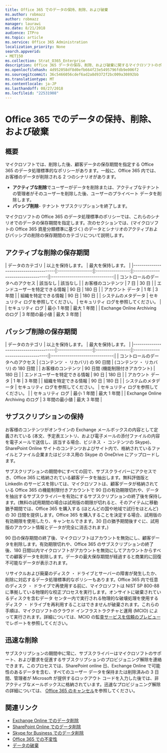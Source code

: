 ```yaml
---
title: Office 365 でのデータの保持、削除、および破棄
ms.author: robmazz
author: robmazz
manager: laurawi
ms.date: 8/21/2018
audience: ITPro
ms.topic: article
ms.service: Office 365 Administration
localization_priority: None
search.appverid:
- MET150
ms.collection: Strat_O365_Enterprise
description: Office 365 データの保存、削除、および破棄に関するマイクロソフトのポリシーの概要について説明します。
ms.openlocfilehash: 4d952058df8d0efb664f23e5495796fdb9e006f2
ms.sourcegitcommit: 36c5466056cdef6ad2a8d9372f2bc009a30892bb
ms.translationtype: MT
ms.contentlocale: ja-JP
ms.lasthandoff: 08/27/2018
ms.locfileid: "22531908"
---
```

# <a name="data-retention-deletion-and-destruction-in-office-365"></a>Office 365 でのデータの保持、削除、および破棄

## <a name="introduction"></a>概要
マイクロソフトでは、削除した後、顧客データの保存期間を指定する Office 365 のデータ処理標準的なポリシーがあります。一般に、Office 365 内では、お客様のデータが削除される 2 つのシナリオがあります。
- **アクティブな削除**でユーザーがデータを削除または、アクティブなテナントの管理者がそのユーザーを削除した後、ユーザーのプライベート データを削除します。
- **パッシブ削除**- テナント サブスクリプションを終了します。

マイクロソフトの Office 365 のデータ処理標準のポリシーでは、これらのシナリオでのデータの保存期間を指定します。次のセクションでは、(マイクロソフトの Office 365 資産分類標準に基づく) のデータとシナリオのアクティブおよびパッシブの削除の保存期間のカテゴリについて説明します。

## <a name="active-deletion-retention"></a>アクティブな削除の保存期間

| データのカテゴリ | 以上を保持します。 | 最大を保持します。 |
|---------------------------------------|:-----------------:|:-----------------:|:----------------------------------:|:-------------------------------:|
| コントロールのデータへのアクセス | 該当なし | 該当なし |
| お客様のコンテンツ | 7 日 | 30 日 |
| エンドユーザーを特定できる情報 | 90 日 | 180 日 |
| アカウント データ | 1 年 | 3 年間 |
| 組織を特定できる情報 | 90 日 | 180 日 |
| システムのメタデータ | セキュリティ ログを参照してください。 | セキュリティ ログを参照してください。 |
| セキュリティ ログ | 最小 1 年間 | 最大 1 年間 |
| Exchange Online Archiving のログ | 3 年間の最小値 | 最大 3 年間 |

## <a name="passive-deletion-retention"></a>パッシブ削除の保存期間

| データのカテゴリ | 以上を保持します。 | 最大を保持します。 |
|---------------------------------------|:-----------------:|:-----------------:|:----------------------------------:|:-------------------------------:|
| コントロールのデータへのアクセス | (コンテンツ ・ リカバリ) の 90 日間 | (コンテンツ ・ リカバリ) の 180 日間 |
| お客様のコンテンツ | 90 日間 (機能制限付きアカウント) | 180 日 |
| エンドユーザーを特定できる情報 | 90 日 | 180 日 |
| アカウント データ | 1 年 | 3 年間 |
| 組織を特定できる情報 | 90 日 | 180 日 |
| システムのメタデータ | セキュリティ ログを参照してください。 | セキュリティ ログを参照してください。 |
| セキュリティ ログ | 最小 1 年間 | 最大 1 年間 |
| Exchange Online Archiving のログ | 3 年間の最小値 | 最大 3 年間 |

## <a name="subscription-rentention"></a>サブスクリプションの保持

お客様のコンテンツがオンラインの Exchange メールボックスの内容として定義されている (本文、予定表エントリ、および電子メールの添付ファイルの内容を電子メールで送信し、該当する場合、ビジネス ・ コンテンツの Skype)、SharePoint Online サイトのコンテンツおよびサイト内で、格納されているファイルとファイル企業またはビジネス用の Skype の OneDrive にアップロードします。

サブスクリプションの期間中にすべての回で、サブスクライバーにアクセスでき、Office 365 に格納されている顧客データを抽出します。無料評価版と LinkedIn のサービスを除いては、マイクロソフトは、顧客データが格納されている Office 365 の機能制限付きアカウントで 90 日の有効期限切れや、データを抽出するサブスクライバーを有効にするサブスクリプションの終了後を保持します。(無料の試用期間の場合は試用版の期限が切れると、そのアイテムに移動猶予期間では、Office 365 を購入する (ほとんどの国や地域で試行をほとんど) の 30 日間を提供します。Office 365 を購入することを決定する場合、試用版の有効期限を使用したり、キャンセルできます。30 日の猶予期間後すぐに、試用版のアカウント情報とデータが完全に消去されます。)

90 日の保存期間の終了後、マイクロソフトはアカウントを無効にし、顧客データを削除します。有効期限切れや、Office 365 のサブスクリプションの終了後、180 日間以内マイクロソフトがアカウントを無効にしてアカウントからすべての顧客データを削除します。データの最大保存期間が経過すると商業的に回復不可能なデータが表示されます。

リサイクルおよび廃棄のディスク ・ ドライブとサーバーの障害が発生したか、削除に対応するデータ処理標準的なポリシーもあります。Office 365 内で任意のディスク ・ ドライブで再使用する前に、マイクロソフトは NIST SP 800-88 に準拠している物理的な校正プロセスを実行します。オンサイトに破棄されているディスクを含むデータ センター内で実行される物理的な破壊処理を使用するディスク ・ ドライブを再利用することはできませんが破棄されます。これらの手順は、マイクロソフトのクラウド インフラストラクチャと運用 (MCIO) によって実行されます。詳細については、MCIO の監査[サービスを信頼のプレビュー](https://aka.ms/STP)でレポートを参照してください。

## <a name="expedited-deletion"></a>迅速な削除
サブスクリプションの期間中に常に、サブスクライバーはマイクロソフトのサポート、および要求を促進するサブスクリプションのプロビジョニング解除を連絡できます。このプロセスでは、SharePoint online 日、Exchange Online で可能性のあるデータを含む、すべてのユーザー データを保持または削除済みの 3 日間、管理者が Microsoft が提供するロックアウト コードを入力した後では、非アクティブなメールボックスに格納されています。迅速なプロビジョニング解除の詳細については、 [Office 365 のキャンセル](https://support.office.com/article/Cancel-Office-365-for-business-b1bc0bef-4608-4601-813a-cdd9f746709a)を参照してください。

## <a name="related-links"></a>関連リンク
- [Exchange Online でのデータ削除](/office365/enterprise/office-365-exchange-online-data-deletion)
- [SharePoint Online でのデータ削除](/office365/enterprise/office-365-sharepoint-online-data-deletion)
- [Skype for Business でのデータ削除](/office365/enterprise/office-365-skype-data-deletion)
- [Office 365 での不変性](/office365/enterprise/office-365-data-immutability)
- [データの破棄](/office365/enterprise/office-365-data-destruction)